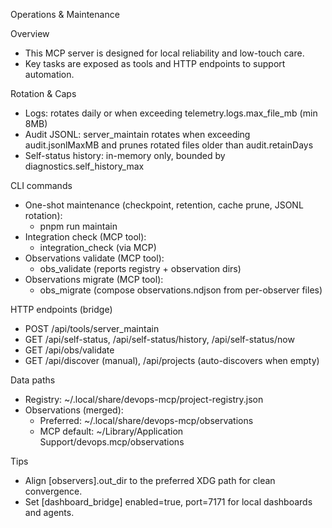 Operations & Maintenance

Overview
- This MCP server is designed for local reliability and low-touch care.
- Key tasks are exposed as tools and HTTP endpoints to support automation.

Rotation & Caps
- Logs: rotates daily or when exceeding telemetry.logs.max_file_mb (min 8MB)
- Audit JSONL: server_maintain rotates when exceeding audit.jsonlMaxMB and prunes rotated files older than audit.retainDays
- Self-status history: in-memory only, bounded by diagnostics.self_history_max

CLI commands
- One-shot maintenance (checkpoint, retention, cache prune, JSONL rotation):
  - pnpm run maintain
- Integration check (MCP tool):
  - integration_check (via MCP)
- Observations validate (MCP tool):
  - obs_validate (reports registry + observation dirs)
- Observations migrate (MCP tool):
  - obs_migrate (compose observations.ndjson from per-observer files)

HTTP endpoints (bridge)
- POST /api/tools/server_maintain
- GET /api/self-status, /api/self-status/history, /api/self-status/now
- GET /api/obs/validate
- GET /api/discover (manual), /api/projects (auto-discovers when empty)

Data paths
- Registry: ~/.local/share/devops-mcp/project-registry.json
- Observations (merged):
  - Preferred: ~/.local/share/devops-mcp/observations
  - MCP default: ~/Library/Application Support/devops.mcp/observations

Tips
- Align [observers].out_dir to the preferred XDG path for clean convergence.
- Set [dashboard_bridge] enabled=true, port=7171 for local dashboards and agents.
